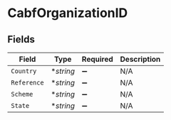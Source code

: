 # CabfOrganizationID


## Fields

| Field              | Type               | Required           | Description        |
| ------------------ | ------------------ | ------------------ | ------------------ |
| `Country`          | **string*          | :heavy_minus_sign: | N/A                |
| `Reference`        | **string*          | :heavy_minus_sign: | N/A                |
| `Scheme`           | **string*          | :heavy_minus_sign: | N/A                |
| `State`            | **string*          | :heavy_minus_sign: | N/A                |